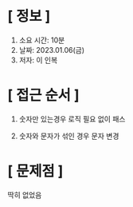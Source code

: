 # **[ 정보 ]**
1. 소요 시간: 10분
2. 날짜: 2023.01.06(금)
3. 저자: 이 인복

# **[ 접근 순서 ]**
1. 숫자만 있는경우 로직 필요 없이 패스


2. 숫자와 문자가 섞인 경우 문자 변경

# **[ 문제점 ]**
딱히 없었음
         